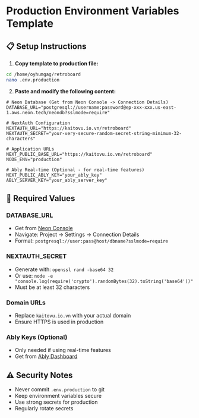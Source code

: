 # Production Environment Variables Template

## 📋 Setup Instructions

1. **Copy template to production file:**
```bash
cd /home/oyhumgag/retroboard
nano .env.production
```

2. **Paste and modify the following content:**

```env
# Neon Database (Get from Neon Console -> Connection Details)
DATABASE_URL="postgresql://username:password@ep-xxx-xxx.us-east-1.aws.neon.tech/neondb?sslmode=require"

# NextAuth Configuration
NEXTAUTH_URL="https://kaitovu.io.vn/retroboard"
NEXTAUTH_SECRET="your-very-secure-random-secret-string-minimum-32-characters"

# Application URLs
NEXT_PUBLIC_BASE_URL="https://kaitovu.io.vn/retroboard"
NODE_ENV="production"

# Ably Real-time (Optional - for real-time features)
NEXT_PUBLIC_ABLY_KEY="your_ably_key"
ABLY_SERVER_KEY="your_ably_server_key"
```

## 🔑 Required Values

### **DATABASE_URL**
- Get from [Neon Console](https://console.neon.tech)
- Navigate: Project → Settings → Connection Details
- Format: `postgresql://user:pass@host/dbname?sslmode=require`

### **NEXTAUTH_SECRET**
- Generate with: `openssl rand -base64 32`
- Or use: `node -e "console.log(require('crypto').randomBytes(32).toString('base64'))"`
- Must be at least 32 characters

### **Domain URLs**
- Replace `kaitovu.io.vn` with your actual domain
- Ensure HTTPS is used in production

### **Ably Keys (Optional)**
- Only needed if using real-time features
- Get from [Ably Dashboard](https://ably.com/dashboard)

## ⚠️ Security Notes

- Never commit `.env.production` to git
- Keep environment variables secure
- Use strong secrets for production
- Regularly rotate secrets 